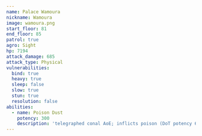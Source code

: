 ```yaml
---
name: Palace Wamoura
nickname: Wamoura
image: wamoura.png
start_floor: 81
end_floor: 85
patrol: true
agro: Sight
hp: 7194
attack_damage: 685
attack_type: Physical
vulnerabilities:
  bind: true
  heavy: true
  sleep: false
  slow: true
  stun: true
  resolution: false
abilities:
  - name: Poison Dust
    potency: 300
    description: 'telegraphed conal AoE; inflicts poison (DoT potency 60, 15s)'
---
```

